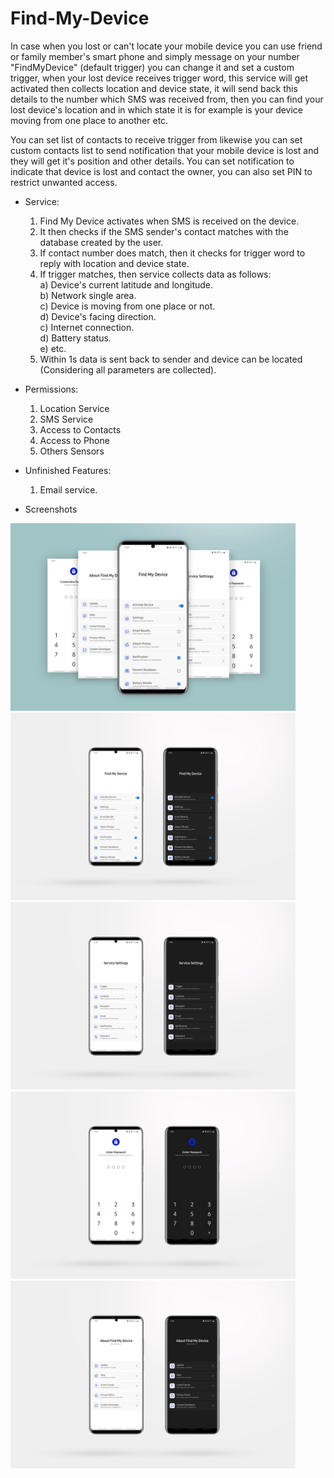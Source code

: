 # Find-My-Device

In case when you lost or can't locate your mobile device you can use friend or family member's smart phone and simply message on your number "FindMyDevice" (default trigger) you can change it and set a custom trigger, when your lost device receives trigger word, this service will get activated then collects location and device state, it will send back this details to the number which SMS was received from, then you can find your lost device's location and in which state it is for example is your device moving from one place to another etc. 

You can set list of contacts to receive trigger from likewise you can set custom contacts list to send notification that your mobile device is lost and they will get it's position and other details. You can set notification to indicate that device is lost and contact the owner, you can also set PIN to restrict unwanted access.

* Service:
	1. Find My Device activates when SMS is received on the device.
	2. It then checks if the SMS sender's contact matches with the database created by the user.
	3. If contact number does match, then it checks for trigger word to reply with location and device state.
	4. If trigger matches, then service collects data as follows:<br/>
          	a) Device's current latitude and longitude.<br/>
         	b) Network single area.<br/>
          	c) Device is moving from one place or not.<br/>
          	d) Device's facing direction.<br/>
          	c) Internet connection.<br/>
          	d) Battery status.<br/>
          	e) etc.<br/>
	5. Within 1s data is sent back to sender and device can be located (Considering all parameters are collected).


* Permissions:
	1. Location Service
	2. SMS Service
	3. Access to Contacts
	4. Access to Phone
	5. Others Sensors

* Unfinished Features:
	1. Email service.

* Screenshots

<img src="Find My Device/Thumbnail.png" alt="screenshot" width="auto" height="300px"/>
<img src="Find My Device/Main Screen.png" alt="screenshot" width="auto" height="300px"/>
<img src="Find My Device/Service Screen.png" alt="screenshot" width="auto" height="300px"/>
<img src="Find My Device/Password.png" alt="screenshot" width="auto" height="300px"/>
<img src="Find My Device/About Screen.png" alt="screenshot" width="auto" height="300px"/>
